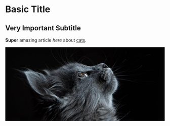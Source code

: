 # Basic Title

## Very Important Subtitle

**Super** amazing article *here* about
[cats](https://www.pexels.com/search/cat/).

![[amazing cat](http://bit.ly/2pilsGS)](cat.jpg)
